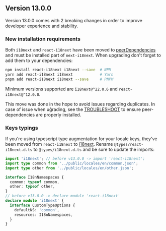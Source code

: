 ## Version 13.0.0

Version 13.0.0 comes with 2 breaking changes in order to improve developer experience and
stability.

### New installation requirements

Both `i18next` and `react-i18next` have been moved to [peerDependencies](https://github.com/npm/rfcs/blob/main/implemented/0030-no-install-optional-peer-deps.md)
and must be installed part of `next-i18next`. When upgrading don't forget to add them to your dependencies:

```bash
npm install react-i18next i18next --save  # NPM
yarn add react-i18next i18next            # Yarn
pnpm add react-i18next i18next --save     # PNPM
```

Minimum versions supported are `i18next@^22.0.6` and `react-i18next@^12.0.0`.

This move was done in the hope to avoid issues regarding duplicates. In case of issue when
uĝrading, see the [TROUBLESHOOT](https://github.com/i18next/next-i18next/blob/master/TROUBLESHOOT.md#need-to-pass-in-an-i18next-instance)
to ensure peer-dependencies are properly installed. 

### Keys typings

If you're using typescript type augmentation for your locale keys, they've been moved from `react-i18next` to [i18next](https://www.i18next.com/overview/typescript). 
Rename `@types/react-i18next.d.ts` to `@types/i18next.d.ts` and be sure to update the imports:

```typescript
import 'i18next'; // before v13.0.0 -> import 'react-i18next';
import type common from '../public/locales/en/common.json';
import type other from '../public/locales/en/other.json';

interface I18nNamespaces {
  common: typeof common,
  other: typeof other,
}
// before v13.0.0 -> declare module 'react-i18next'
declare module 'i18next' {
  interface CustomTypeOptions {
    defaultNS: 'common',
    resources: I18nNamespaces,
  }
}
```
